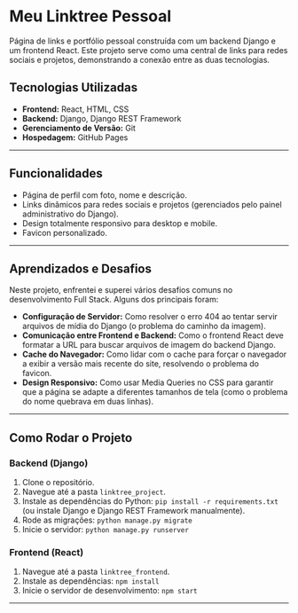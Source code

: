 # Meu Linktree Pessoal

Página de links e portfólio pessoal construída com um backend Django e um frontend React. Este projeto serve como uma central de links para redes sociais e projetos, demonstrando a conexão entre as duas tecnologias.

## Tecnologias Utilizadas

* **Frontend:** React, HTML, CSS
* **Backend:** Django, Django REST Framework
* **Gerenciamento de Versão:** Git
* **Hospedagem:** GitHub Pages

---

## Funcionalidades

* Página de perfil com foto, nome e descrição.
* Links dinâmicos para redes sociais e projetos (gerenciados pelo painel administrativo do Django).
* Design totalmente responsivo para desktop e mobile.
* Favicon personalizado.

---

## Aprendizados e Desafios

Neste projeto, enfrentei e superei vários desafios comuns no desenvolvimento Full Stack. Alguns dos principais foram:

* **Configuração de Servidor:** Como resolver o erro 404 ao tentar servir arquivos de mídia do Django (o problema do caminho da imagem).
* **Comunicação entre Frontend e Backend:** Como o frontend React deve formatar a URL para buscar arquivos de imagem do backend Django.
* **Cache do Navegador:** Como lidar com o cache para forçar o navegador a exibir a versão mais recente do site, resolvendo o problema do favicon.
* **Design Responsivo:** Como usar Media Queries no CSS para garantir que a página se adapte a diferentes tamanhos de tela (como o problema do nome quebrava em duas linhas).

---

## Como Rodar o Projeto

### Backend (Django)

1.  Clone o repositório.
2.  Navegue até a pasta `linktree_project`.
3.  Instale as dependências do Python: `pip install -r requirements.txt` (ou instale Django e Django REST Framework manualmente).
4.  Rode as migrações: `python manage.py migrate`
5.  Inicie o servidor: `python manage.py runserver`

### Frontend (React)

1.  Navegue até a pasta `linktree_frontend`.
2.  Instale as dependências: `npm install`
3.  Inicie o servidor de desenvolvimento: `npm start`

---
